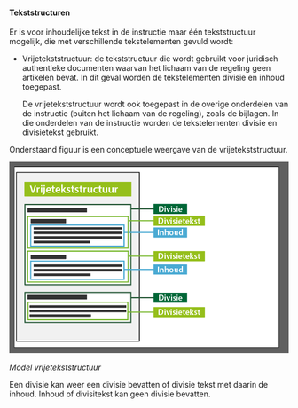 #### Tekststructuren

Er is voor inhoudelijke tekst in de instructie maar één tekststructuur mogelijk, die met verschillende 
tekstelementen gevuld wordt:

-   Vrijetekststructuur: de tekststructuur die wordt gebruikt voor juridisch authentieke documenten 
    waarvan het lichaam van de regeling geen artikelen bevat. In dit geval worden de tekstelementen 
    divisie en inhoud toegepast.  

    De vrijetekststructuur wordt ook toegepast in de overige onderdelen van de instructie 
    (buiten het lichaam van de regeling), zoals de bijlagen. In die onderdelen van de instructie worden 
    de tekstelementen divisie en divisietekst gebruikt.


Onderstaand figuur is een conceptuele weergave van de vrijetekststructuur.

![](media/DivisieDivisietekstInhoud.png)

*Model vrijetekststructuur*

Een divisie kan weer een divisie bevatten of divisie tekst met daarin de inhoud. Inhoud of divisitekst kan geen divisie bevatten.


